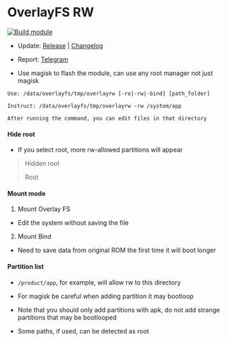 # OverlayFS RW

[![Build module](https://github.com/Zenlua/Overlayfs/actions/workflows/build.yml/badge.svg)](https://github.com/Zenlua/Overlayfs/actions/workflows/build.yml)

+ Update: [Release](https://github.com/Zenlua/Overlayfs/releases) | [Changelog](./module/log.md)

+ Report: [Telegram](https://t.me/toolmod)

+ Use magisk to flash the module, can use any root manager not just magisk

```
Use: /data/overlayfs/tmp/overlayrw [-ro|-rw|-bind] [path_folder]

Instruct: /data/overlayfs/tmp/overlayrw -rw /system/app

After running the command, you can edit files in that directory
```

#### Hide root

+ If you select root, more rw-allowed partitions will appear

> Hidden root

> Root

#### Mount mode

1. Mount Overlay FS

+ Edit the system without saving the file

2. Mount Bind

+ Need to save data from original ROM the first time it will boot longer 

#### Partition list

+ `/product/app`, for example, will allow rw to this directory

+ For magisk be careful when adding partition it may bootloop

+ Note that you should only add partitions with apk, do not add strange partitions that may be bootlooped

+ Some paths, if used, can be detected as root 

